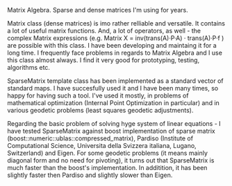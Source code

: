 
Matrix Algebra. Sparse and dense matrices I'm using for years.

Matrix class (dense matrices) is imo rather relliable and versatile. It contains a lot of useful matrix functions. And, a lot of operators, as well - the complex Matrix expressions (e.g. Matrix X = inv(trans(A)·P·A) · trans(A)·P·f ) are possible with this class. I have been developing and maintaing it for a long time. I frequently face problems in regards to Matrix Algebra and I use this class almost always. I find it very good for prototyping, testing, algorithms etc.

SparseMatrix<T> template class has been implemented as a standard vector of standard maps. I have succesfully used it and I have been many times, so happy for having such a tool. I've used it mostly, in problems of mathematical optimization (Internal Point Optimization in particular) and in various geodetic problems (least squares geodetic adjustments). 

Regarding the basic problem of solving hyge system of linear equations - I have tested SparseMatrix<T> against boost implementation of sparse matrix (boost::numeric::ublas::compressed_matrix<T>), Pardiso (Institute of Computational Science, Universita della Svizzera italiana, Lugano, Switzerland) and Eigen. For some geodetic problems (it means mainly diagonal form and no need for pivoting), it turns out that SparseMatrix<T> is much faster than the boost's implementation. In additition, it has been slightly faster then Pardiso and slightly slower than Eigen.


